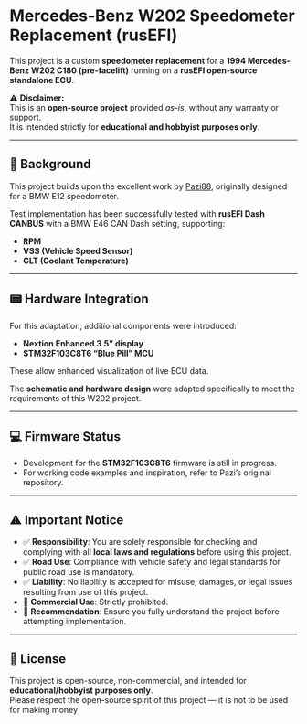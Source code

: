 # Mercedes-Benz W202 Speedometer Replacement (rusEFI)

This project is a custom **speedometer replacement** for a **1994 Mercedes-Benz W202 C180 (pre-facelift)** running on a **rusEFI open-source standalone ECU**.  

⚠️ **Disclaimer:**  
This is an **open-source project** provided *as-is*, without any warranty or support.  
It is intended strictly for **educational and hobbyist purposes only**.  

---

## 📖 Background

This project builds upon the excellent work by [Pazi88](https://github.com/pazi88/E12_CAN_gauges), originally designed for a BMW E12 speedometer.  

Test implementation has been successfully tested with **rusEFI Dash CANBUS** with a BMW E46 CAN Dash setting, supporting:  
- **RPM**  
- **VSS (Vehicle Speed Sensor)**  
- **CLT (Coolant Temperature)**  

---

## 📟 Hardware Integration

For this adaptation, additional components were introduced:  
- **Nextion Enhanced 3.5” display**  
- **STM32F103C8T6 “Blue Pill” MCU**  

These allow enhanced visualization of live ECU data.  

The **schematic and hardware design** were adapted specifically to meet the requirements of this W202 project.  

---

## 💻 Firmware Status

- Development for the **STM32F103C8T6** firmware is still in progress.  
- For working code examples and inspiration, refer to Pazi’s original repository.  

---

## ⚠️ Important Notice

- ✅ **Responsibility**: You are solely responsible for checking and complying with all **local laws and regulations** before using this project.  
- ✅ **Road Use**: Compliance with vehicle safety and legal standards for public road use is mandatory.  
- ✅ **Liability**: No liability is accepted for misuse, damages, or legal issues resulting from use of this project.  
- 🚫 **Commercial Use**: Strictly prohibited.  
- 📌 **Recommendation**: Ensure you fully understand the project before attempting implementation.  

---

## 📜 License

This project is open-source, non-commercial, and intended for **educational/hobbyist purposes only**.  
Please respect the open-source spirit of this project — it is not to be used for making money
